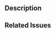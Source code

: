 ## Description

<!--
  このプルリクエストについての簡潔な概要を書いてください。
  Write a brief description of the changes introduced by this PR
-->

## Related Issues

<!--
  このプルリクエストによって解決される issue へのリンク
  e.g. Fixes #1234

  このプルリクエストに関連する issue へのリンク
  e.g. Related to #1234

  Link to the issue that is fixed by this PR
  e.g. Fixes #1234

  Link to related issues
  e.g. Related to #1234
-->
